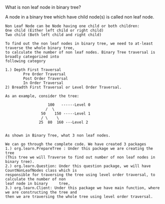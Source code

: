 What is non leaf node in binary tree?

A node in a binary tree which have child node(s) is called non leaf node. 

	Non Leaf Node can be Node having one child or both children:
	One child (Either left child or right child)
	Two child (Both left child and right child)

	To find out the non leaf nodes in binary tree, we need to at-least traverse the whole binary tree, 
	to calculate the number of non leaf nodes. Binary Tree traversal is broadly categorized into 
	following category 
	
	1.) Depth First Traversal 
			Pre Order Traversal
			Post Order Traversal
			In Order Traversal
	2) Breadth First Traversal or Level Order Traversal.

	As an example, consider the tree:
	
					   100   ------Level 0
					  /  \
					50    150 -----Level 1
					/ \    \
				   25  80  160 ---Level 2
							 

	As shown in Binary Tree, what 3 non leaf nodes.

	We can go through the complete code. We have created 3 packages
	1.) org.learn.PrepareTree : Under this package we are creating the tree 
	(This tree we will Traverse to find out number of non leaf nodes in binary tree).
	2.) org.learn.Question: Under this question package, we will have CountNonLeafNodes class which is 
	responsible for traversing the tree using level order traversal, to calculate the number of non 
	leaf node in binary 	tree,
	3.) org.learn.Client: Under this package we have main function, where we are constructing the tree and 
	then we are traversing the whole tree using level order traversal.
